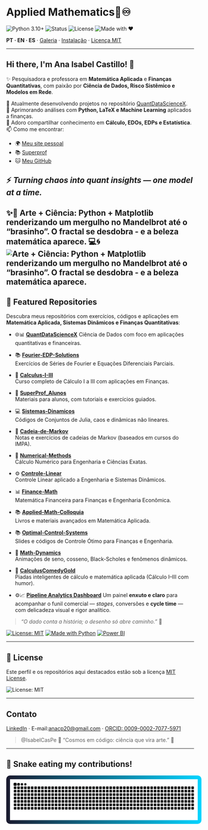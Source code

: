 <!-- HERO -->
# Applied Mathematics💎♾️

![Python 3.10+](https://img.shields.io/badge/Python-3.10%2B-blue)
![Status](https://img.shields.io/badge/Status-Active-brightgreen)
![License](https://img.shields.io/badge/License-MIT-gold)
![Made with ❤](https://img.shields.io/badge/Made%20with-❤-ff69b4)

**PT · EN · ES** · [Galeria](#galeria--gifs) · [Instalação](#instalação--installation--instalación) · [Licença MIT](#licença--license--licencia)

---
## Hi there, I'm Ana Isabel Castillo! 👋  

✨ Pesquisadora e professora em **Matemática Aplicada** e **Finanças Quantitativas**, com paixão por **Ciência de Dados, Risco Sistêmico e Modelos em Rede**.  

🔭 Atualmente desenvolvendo projetos no repositório [QuantDataScienceX](https://github.com/IsabelCasPe/QuantDataScienceX).  
🌱 Aprimorando análises com **Python, LaTeX e Machine Learning** aplicados a finanças.  
💬 Adoro compartilhar conhecimento em **Cálculo, EDOs, EDPs e Estatística**.  
📫 Como me encontrar:  
- 🌍 [Meu site pessoal](https://isabelcaspe.github.io/)  
- 📚 [Superprof](https://www.superprof.com.br/doutoranda-matematica-aplicada-ime-usp-mestre-ciencias-pela-pme-escola-politecnica-usp-ofereco-reforco-calculo.html)  
- 🐱 [Meu GitHub](https://github.com/IsabelCasPe)  

⚡ *Turning chaos into quant insights — one model at a time.*
---
✨🌌 Arte + Ciência: Python + Matplotlib renderizando um mergulho no Mandelbrot até o “brasinho”. O fractal se desdobra - e a beleza matemática aparece. 💻🌀
**![Arte + Ciência: Python + Matplotlib renderizando um mergulho no Mandelbrot até o “brasinho”. O fractal se desdobra - e a beleza matemática aparece.](mandelbrot_quantum_dynamic_presentation.gif)** 
---
## 🔢 Featured Repositories

Descubra meus repositórios com exercícios, códigos e aplicações em **Matemática Aplicada, Sistemas Dinâmicos e Finanças Quantitativas**:  

- 🌐📊 [**QuantDataScienceX**](https://github.com/IsabelCasPe/QuantDataScienceX)
  Ciência de Dados com foco em aplicações quantitativas e financeiras.

- 📚 [**Fourier-EDP-Solutions**](https://github.com/IsabelCasPe/Fourier-EDP-Solutions)  
  Exercícios de Séries de Fourier e Equações Diferenciais Parciais.  

- 📘 [**Calculus-I-III**](https://github.com/IsabelCasPe/Calculus-I-III)  
  Curso completo de Cálculo I a III com aplicações em Finanças.  

- 📖 [**SuperProf_Alunos**](https://github.com/IsabelCasPe/SuperProf_Alunos)  
  Materiais para alunos, com tutoriais e exercícios guiados.  

- 💻 [**Sistemas-Dinamicos**](https://github.com/IsabelCasPe/Sistemas-Dinamicos)  
  Códigos de Conjuntos de Julia, caos e dinâmicas não lineares.  

- 📝 [**Cadeia-de-Markov**](https://github.com/IsabelCasPe/Cadeia-de-Markov)  
  Notas e exercícios de cadeias de Markov (baseados em cursos do IMPA).  

- 🧮 [**Numerical-Methods**](https://github.com/IsabelCasPe/Numerical-Methods)  
  Cálculo Numérico para Engenharia e Ciências Exatas.  

- ⚙️ [**Controle-Linear**](https://github.com/IsabelCasPe/Controle-Linear)  
  Controle Linear aplicado a Engenharia e Sistemas Dinâmicos.  

- 📊 [**Finance-Math**](https://github.com/IsabelCasPe/Finance-Math)  
  Matemática Financeira para Finanças e Engenharia Econômica.  

- 📚 [**Applied-Math-Colloquia**](https://github.com/IsabelCasPe/Applied-Math-Colloquia)  
  Livros e materiais avançados em Matemática Aplicada.  

- 📚 [**Optimal-Control-Systems**](https://github.com/IsabelCasPe/Optimal-Control-Systems)   
  Slides e códigos de Controle Ótimo para Finanças e Engenharia.  

- 🎥 [**Math-Dynamics**](https://github.com/IsabelCasPe/Math-Dynamics)  
  Animações de seno, cosseno, Black-Scholes e fenômenos dinâmicos.  

- 🤣 [**CalculusComedyGold**](https://github.com/IsabelCasPe/CalculusComedyGold)  
  Piadas inteligentes de cálculo e matemática aplicada (Cálculo I–III com humor).

- ⚙️📈 [**Pipeline Analytics Dashboard**](https://github.com/IsabelCasPe/Pipeline-analytics-dashboard)
Um painel **enxuto e claro** para acompanhar o funil comercial — *stages*, conversões e **cycle time** — com delicadeza visual e rigor analítico.  
> *“O dado conta a história; o desenho só abre caminho.”* 💙

[![License: MIT](https://img.shields.io/badge/License-MIT-blue.svg)](#license)
[![Made with Python](https://img.shields.io/badge/Made%20with-Python-3776AB.svg)](#technologies-used)
[![Power BI](https://img.shields.io/badge/Power%20BI-Dashboard-yellow.svg)](#dashboard)  

---

## 📜 License

Este perfil e os repositórios aqui destacados estão sob a licença [MIT License](https://opensource.org/licenses/MIT).  

![License: MIT](https://img.shields.io/badge/License-MIT-yellow.svg)

---
## Contato
[LinkedIn](https://www.linkedin.com/in/ana-isabel-castillo-pereda-142b0996/) · E-mail:[anacp20@gmail.com](mailto:anacp20@gmail.com) · [ORCID: 0009-0002-7077-5971](https://orcid.org/0009-0002-7077-5971)

> @IsabelCasPe 💙  “Cosmos em código: ciência que vira arte.” 💎
---

## 🐍 Snake  eating my contributions!

<img src="https://raw.githubusercontent.com/IsabelCasPe/IsabelCasPe/output/snake.svg" alt="Chiquerrima Snake" style="background: linear-gradient(to right, #1A1A2E, #00D4FF); padding: 10px; border-radius: 10px; max-width: 100%;">


